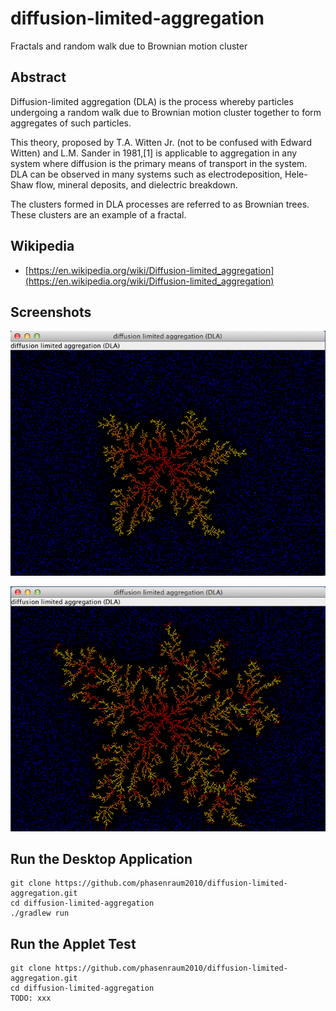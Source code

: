 # diffusion-limited-aggregation

Fractals and random walk due to Brownian motion cluster

## Abstract

Diffusion-limited aggregation (DLA) is the process whereby particles undergoing a random walk due to Brownian motion cluster together to form aggregates of such particles.

This theory, proposed by T.A. Witten Jr. (not to be confused with Edward Witten) and L.M. Sander in 1981,[1] is applicable to aggregation
in any system where diffusion is the primary means of transport in the system. DLA can be observed in many systems such as electrodeposition,
Hele-Shaw flow, mineral deposits, and dielectric breakdown.

The clusters formed in DLA processes are referred to as Brownian trees. These clusters are an example of a fractal.

## Wikipedia
* [https://en.wikipedia.org/wiki/Diffusion-limited_aggregation](https://en.wikipedia.org/wiki/Diffusion-limited_aggregation)

## Screenshots

![The Dendrite](src/main/resources/img/screen1.png)

![The Dendrite after a while](src/main/resources/img/screen2.png)

## Run the Desktop Application
```
git clone https://github.com/phasenraum2010/diffusion-limited-aggregation.git
cd diffusion-limited-aggregation
./gradlew run
```

## Run the Applet Test
```
git clone https://github.com/phasenraum2010/diffusion-limited-aggregation.git
cd diffusion-limited-aggregation
TODO: xxx
```
